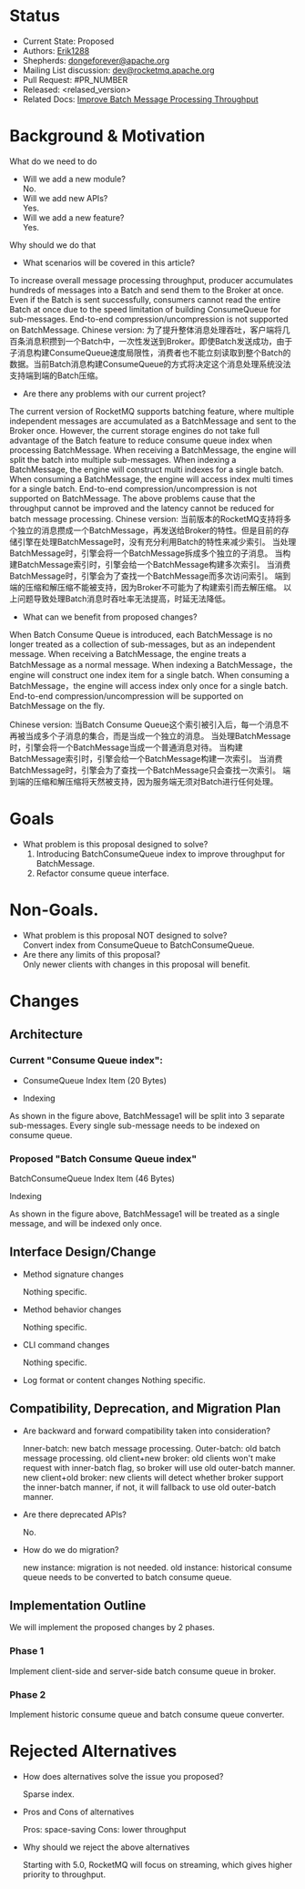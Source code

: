# Status
- Current State: Proposed
- Authors: [Erik1288](https://github.com/Erik1288)
- Shepherds: dongeforever@apache.org
- Mailing List discussion: dev@rocketmq.apache.org
- Pull Request: #PR_NUMBER
- Released: <relased_version>
- Related Docs: [Improve Batch Message Processing Throughput](https://docs.google.com/document/d/10hlfG6Jg36D8Kid6t8Zuf3g_63pb8yQZqwRqV2GZkEQ/edit)

# Background & Motivation
What do we need to do
- Will we add a new module?    
  No.
- Will we add new APIs?    
  Yes.
- Will we add a new feature?   
  Yes.


Why should we do that

- What scenarios will be covered in this article?

To increase overall message processing throughput, producer accumulates hundreds of messages into a Batch and send them to the Broker at once. Even if the Batch is sent successfully, consumers cannot read the entire Batch at once due to the speed limitation of building ConsumeQueue for sub-messages. End-to-end compression/uncompression is not supported on BatchMessage.
Chinese version:
为了提升整体消息处理吞吐，客户端将几百条消息积攒到一个Batch中，一次性发送到Broker。即使Batch发送成功，由于子消息构建ConsumeQueue速度局限性，消费者也不能立刻读取到整个Batch的数据。当前Batch消息构建ConsumeQueue的方式将决定这个消息处理系统没法支持端到端的Batch压缩。

- Are there any problems with our current project?  

The current version of RocketMQ supports batching feature, where multiple independent messages are accumulated as a BatchMessage and sent to the Broker once. However, the current storage engines do not take full advantage of the Batch feature to reduce consume queue index when processing BatchMessage.
When receiving a BatchMessage, the engine will split the batch into multiple sub-messages.
When indexing a BatchMessage, the engine will construct multi indexes for a single batch.
When consuming a BatchMessage, the engine will access index multi times for a single batch.
End-to-end compression/uncompression is not supported on BatchMessage.
The above problems cause that the throughput cannot be improved and the latency cannot be reduced for batch message processing.
Chinese version:
当前版本的RocketMQ支持将多个独立的消息攒成一个BatchMessage，再发送给Broker的特性。但是目前的存储引擎在处理BatchMessage时，没有充分利用Batch的特性来减少索引。
当处理BatchMessage时，引擎会将一个BatchMessage拆成多个独立的子消息。
当构建BatchMessage索引时，引擎会给一个BatchMessage构建多次索引。
当消费BatchMessage时，引擎会为了查找一个BatchMessage而多次访问索引。
端到端的压缩和解压缩不能被支持，因为Broker不可能为了构建索引而去解压缩。
以上问题导致处理Batch消息时吞吐率无法提高，时延无法降低。


- What can we benefit from proposed changes?  

When Batch Consume Queue is introduced, each BatchMessage is no longer treated as a collection of sub-messages, but as an independent message.
When receiving a BatchMessage, the engine treats a BatchMessage as a normal message.
When indexing a BatchMessage，the engine will construct one index item for a single batch.
When consuming a BatchMessage，the engine will access index only once for a single batch.
End-to-end compression/uncompression will be supported on BatchMessage on the fly.

Chinese version:
当Batch Consume Queue这个索引被引入后，每一个消息不再被当成多个子消息的集合，而是当成一个独立的消息。
当处理BatchMessage时，引擎会将一个BatchMessage当成一个普通消息对待。
当构建BatchMessage索引时，引擎会给一个BatchMessage构建一次索引。
当消费BatchMessage时，引擎会为了查找一个BatchMessage只会查找一次索引。
端到端的压缩和解压缩将天然被支持，因为服务端无须对Batch进行任何处理。


# Goals
- What problem is this proposal designed to solve?  
  1. Introducing BatchConsumeQueue index to improve throughput for BatchMessage.
  2. Refactor consume queue interface.
# Non-Goals.
- What problem is this proposal NOT designed to solve?  
  Convert index from ConsumeQueue to BatchConsumeQueue.
- Are there any limits of this proposal?  
  Only newer clients with changes in this proposal will benefit.

# Changes
## Architecture

### Current "Consume Queue index":

- ConsumeQueue Index Item (20 Bytes)

- Indexing


As shown in the figure above, BatchMessage1 will be split into 3 separate sub-messages. Every single sub-message needs to be indexed on consume queue.

### Proposed "Batch Consume Queue index"

BatchConsumeQueue Index Item (46 Bytes)

Indexing

As shown in the figure above, BatchMessage1 will be treated as a single message, and will be indexed only once.


## Interface Design/Change
- Method signature changes

  Nothing specific.

- Method behavior changes

  Nothing specific.

- CLI command changes

  Nothing specific.

- Log format or content changes
  Nothing specific.

## Compatibility, Deprecation, and Migration Plan
- Are backward and forward compatibility taken into consideration?
  
  Inner-batch: new batch message processing.
  Outer-batch: old batch message processing.
  old client+new broker: old clients won't make request with inner-batch flag, so broker will use old outer-batch manner.
new client+old broker: new clients will detect whether broker support the inner-batch manner, if not, it will fallback to use old outer-batch manner.

- Are there deprecated APIs?
  
  No.
- How do we do migration?
  
  new instance: migration is not needed.
  old instance: historical consume queue needs to be converted to batch consume queue.

## Implementation Outline
We will implement the proposed changes by 2 phases.
### Phase 1 
Implement client-side and server-side batch consume queue in broker.
### Phase 2 
Implement historic consume queue and batch consume queue converter.

# Rejected Alternatives
- How does alternatives solve the issue you proposed?
  
  Sparse index.
- Pros and Cons of alternatives
  
  Pros: space-saving
  Cons: lower throughput
- Why should we reject the above alternatives
  
  Starting with 5.0, RocketMQ will focus on streaming, which gives higher priority to throughput.